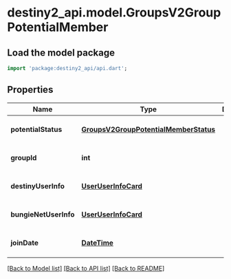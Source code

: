 # destiny2_api.model.GroupsV2GroupPotentialMember

## Load the model package
```dart
import 'package:destiny2_api/api.dart';
```

## Properties
Name | Type | Description | Notes
------------ | ------------- | ------------- | -------------
**potentialStatus** | [**GroupsV2GroupPotentialMemberStatus**](GroupsV2GroupPotentialMemberStatus.md) |  | [optional] [default to null]
**groupId** | **int** |  | [optional] [default to null]
**destinyUserInfo** | [**UserUserInfoCard**](UserUserInfoCard.md) |  | [optional] [default to null]
**bungieNetUserInfo** | [**UserUserInfoCard**](UserUserInfoCard.md) |  | [optional] [default to null]
**joinDate** | [**DateTime**](DateTime.md) |  | [optional] [default to null]

[[Back to Model list]](../README.md#documentation-for-models) [[Back to API list]](../README.md#documentation-for-api-endpoints) [[Back to README]](../README.md)


